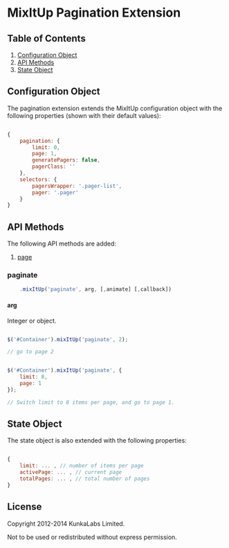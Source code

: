 MixItUp Pagination Extension
=========

## <a name='TOC'>Table of Contents</a>

1. [Configuration Object](#config)
1. [API Methods](#methods)
1. [State Object](#state)

## <a name='config'>Configuration Object</a>

The pagination extension extends the MixItUp configuration object with the following properties (shown with their default values):

``` javascript

{
	pagination: {
		limit: 0,
		page: 1,
		generatePagers: false,
		pagerClass: ''
	},
	selectors: {
		pagersWrapper: '.pager-list',
		pager: '.pager'
	}
}

```

## <a name='methods'>API Methods</a>

The following API methods are added:

1. [page](#page)

### paginate

``` javascript
	.mixItUp('paginate', arg, [,animate] [,callback])
```

#### arg

Integer or object.

``` javascript

$('#Container').mixItUp('paginate', 2);

// go to page 2

```

``` javascript

$('#Container').mixItUp('paginate', {
	limit: 8,
	page: 1
});

// Switch limit to 8 items per page, and go to page 1.

```

## <a name='state'>State Object</a>

The state object is also extended with the following properties:

``` javascript

{
	limit: ... , // number of items per page
	activePage: ... , // current page
	totalPages: ... , // total number of pages
}

```

## License

Copyright 2012-2014 KunkaLabs Limited.

Not to be used or redistributed without express permission.

